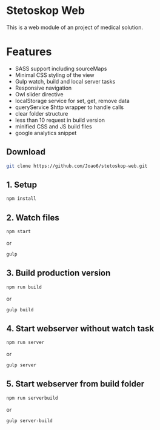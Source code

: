 # Stetoskop Web
This is a web module of an project of medical solution.

# Features
* SASS support including sourceMaps
* Minimal CSS styling of the view
* Gulp watch, build and local server tasks
* Responsive navigation
* Owl slider directive
* localStorage service for set, get, remove data
* queryService $http wrapper to handle calls
* clear folder structure
* less than 10 request in build version
* minified CSS and JS build files
* google analytics snippet

## Download

```bash
git clone https://github.com/Joao6/stetoskop-web.git
```

## 1. Setup
```bash
npm install
```

## 2. Watch files
```bash
npm start
```
or
```bash
gulp
```

## 3. Build production version
```bash
npm run build
```
or
```bash
gulp build
```

## 4. Start webserver without watch task
```bash
npm run server
```
or
```bash
gulp server
```

## 5. Start webserver from build folder
```bash
npm run serverbuild
```
or
```bash
gulp server-build
```